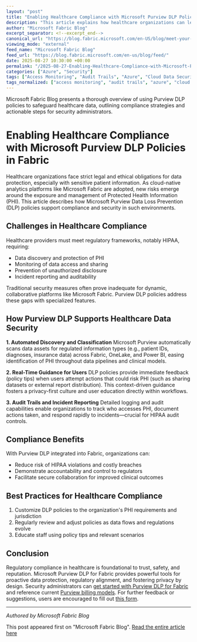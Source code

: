 ```yaml
---
layout: "post"
title: "Enabling Healthcare Compliance with Microsoft Purview DLP Policies in Fabric"
description: "This article explains how healthcare organizations can leverage Microsoft Purview Data Loss Prevention (DLP) policies to meet compliance standards like HIPAA. Focusing on Microsoft Fabric cloud analytics, it covers the automated protection of sensitive data, real-time user guidance, audit trails, and best practices for secure collaboration in healthcare environments."
author: "Microsoft Fabric Blog"
excerpt_separator: <!--excerpt_end-->
canonical_url: "https://blog.fabric.microsoft.com/en-US/blog/meet-your-healthcare-regulation-and-compliance-requirements-with-purview-data-loss-prevention-dlp-policies/"
viewing_mode: "external"
feed_name: "Microsoft Fabric Blog"
feed_url: "https://blog.fabric.microsoft.com/en-us/blog/feed/"
date: 2025-08-27 10:30:00 +00:00
permalink: "/2025-08-27-Enabling-Healthcare-Compliance-with-Microsoft-Purview-DLP-Policies-in-Fabric.html"
categories: ["Azure", "Security"]
tags: ["Access Monitoring", "Audit Trails", "Azure", "Cloud Data Security", "Data Classification", "Data Loss Prevention", "DLP Policies", "Healthcare Compliance", "HIPAA", "Microsoft Fabric", "Microsoft Purview", "News", "PHI Protection", "Power BI", "Privacy", "Regulatory Compliance", "Security", "Security Administration"]
tags_normalized: ["access monitoring", "audit trails", "azure", "cloud data security", "data classification", "data loss prevention", "dlp policies", "healthcare compliance", "hipaa", "microsoft fabric", "microsoft purview", "news", "phi protection", "power bi", "privacy", "regulatory compliance", "security", "security administration"]
---
```


Microsoft Fabric Blog presents a thorough overview of using Purview DLP policies to safeguard healthcare data, outlining compliance strategies and actionable steps for security administrators.<!--excerpt_end-->

# Enabling Healthcare Compliance with Microsoft Purview DLP Policies in Fabric

Healthcare organizations face strict legal and ethical obligations for data protection, especially with sensitive patient information. As cloud-native analytics platforms like Microsoft Fabric are adopted, new risks emerge around the exposure and management of Protected Health Information (PHI). This article describes how Microsoft Purview Data Loss Prevention (DLP) policies support compliance and security in such environments.

## Challenges in Healthcare Compliance

Healthcare providers must meet regulatory frameworks, notably HIPAA, requiring:

- Data discovery and protection of PHI
- Monitoring of data access and sharing
- Prevention of unauthorized disclosure
- Incident reporting and auditability

Traditional security measures often prove inadequate for dynamic, collaborative platforms like Microsoft Fabric. Purview DLP policies address these gaps with specialized features.

## How Purview DLP Supports Healthcare Data Security

**1. Automated Discovery and Classification**
Microsoft Purview automatically scans data assets for regulated information types (e.g., patient IDs, diagnoses, insurance data) across Fabric, OneLake, and Power BI, easing identification of PHI throughout data pipelines and clinical models.

**2. Real-Time Guidance for Users**
DLP policies provide immediate feedback (policy tips) when users attempt actions that could risk PHI (such as sharing datasets or external report distribution). This context-driven guidance fosters a privacy-first culture and user education directly within workflows.

**3. Audit Trails and Incident Reporting**
Detailed logging and audit capabilities enable organizations to track who accesses PHI, document actions taken, and respond rapidly to incidents—crucial for HIPAA audit controls.

## Compliance Benefits

With Purview DLP integrated into Fabric, organizations can:

- Reduce risk of HIPAA violations and costly breaches
- Demonstrate accountability and control to regulators
- Facilitate secure collaboration for improved clinical outcomes

## Best Practices for Healthcare Compliance

1. Customize DLP policies to the organization's PHI requirements and jurisdiction
2. Regularly review and adjust policies as data flows and regulations evolve
3. Educate staff using policy tips and relevant scenarios

## Conclusion

Regulatory compliance in healthcare is foundational to trust, safety, and reputation. Microsoft Purview DLP for Fabric provides powerful tools for proactive data protection, regulatory alignment, and fostering privacy by design. Security administrators can [get started with Purview DLP for Fabric](https://learn.microsoft.com/purview/dlp-powerbi-get-started) and reference current [Purview billing models](https://learn.microsoft.com/purview/purview-billing-models). For further feedback or suggestions, users are encouraged to fill out [this form](https://forms.office.com/r/3BNBajB5ek).

---

*Authored by Microsoft Fabric Blog*

This post appeared first on "Microsoft Fabric Blog". [Read the entire article here](https://blog.fabric.microsoft.com/en-US/blog/meet-your-healthcare-regulation-and-compliance-requirements-with-purview-data-loss-prevention-dlp-policies/)
